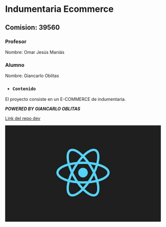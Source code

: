 # Indumentaria Ecommerce

## Comision: 39560

### Profesor

Nombre: Omar Jesús Maniás

### Alumno

Nombre: Giancarlo Oblitas

* ### `Contenido`

El proyecto consiste en un E-COMMERCE de indumentaria.

**_POWERED BY GIANCARLO OBLITAS_**

[Link del repo dev](https://github.com/giancarlo97/indumentaria_ecommerce)

![imagen](./src/assets/react.jpg)